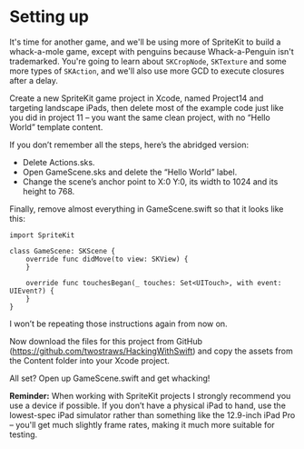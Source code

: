 # Setting up

It's time for another game, and we'll be using more of SpriteKit to build a whack-a-mole game, except with penguins because Whack-a-Penguin isn't trademarked. You're going to learn about `SKCropNode`, `SKTexture` and some more types of `SKAction`, and we'll also use more GCD to execute closures after a delay.

Create a new SpriteKit game project in Xcode, named Project14 and targeting landscape iPads, then delete most of the example code just like you did in project 11 – you want the same clean project, with no “Hello World” template content.

If you don’t remember all the steps, here’s the abridged version:

- Delete Actions.sks.
- Open GameScene.sks and delete the “Hello World” label.
- Change the scene’s anchor point to X:0 Y:0, its width to 1024 and its height to 768.

Finally, remove almost everything in GameScene.swift so that it looks like this:

    import SpriteKit

    class GameScene: SKScene {
        override func didMove(to view: SKView) {
        }

        override func touchesBegan(_ touches: Set<UITouch>, with event: UIEvent?) {
        }
    }

I won’t be repeating those instructions again from now on.

Now download the files for this project from GitHub (<https://github.com/twostraws/HackingWithSwift>) and copy the assets from the Content folder into your Xcode project.

All set? Open up GameScene.swift and get whacking!

**Reminder:** When working with SpriteKit projects I strongly recommend you use a device if possible. If you don’t have a physical iPad to hand, use the lowest-spec iPad simulator rather than something like the 12.9-inch iPad Pro – you'll get much slightly frame rates, making it much more suitable for testing.

